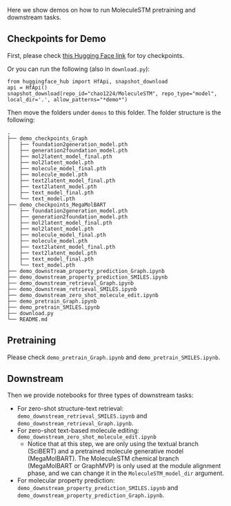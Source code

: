 Here we show demos on how to run MoleculeSTM pretraining and downstream tasks.

## Checkpoints for Demo

First, please check [this Hugging Face link](https://huggingface.co/chao1224/MoleculeSTM/tree/main/demo) for toy checkpoints.

Or you can run the following (also in `download.py`):
```
from huggingface_hub import HfApi, snapshot_download
api = HfApi()
snapshot_download(repo_id="chao1224/MoleculeSTM", repo_type="model", local_dir='.', allow_patterns="*demo*")
```

Then move the folders under `demos` to this folder. The folder structure is the following:
```
.
├── demo_checkpoints_Graph
│   ├── foundation2generation_model.pth
│   ├── generation2foundation_model.pth
│   ├── mol2latent_model_final.pth
│   ├── mol2latent_model.pth
│   ├── molecule_model_final.pth
│   ├── molecule_model.pth
│   ├── text2latent_model_final.pth
│   ├── text2latent_model.pth
│   ├── text_model_final.pth
│   └── text_model.pth
├── demo_checkpoints_MegaMolBART
│   ├── foundation2generation_model.pth
│   ├── generation2foundation_model.pth
│   ├── mol2latent_model_final.pth
│   ├── mol2latent_model.pth
│   ├── molecule_model_final.pth
│   ├── molecule_model.pth
│   ├── text2latent_model_final.pth
│   ├── text2latent_model.pth
│   ├── text_model_final.pth
│   └── text_model.pth
├── demo_downstream_property_prediction_Graph.ipynb
├── demo_downstream_property_prediction_SMILES.ipynb
├── demo_downstream_retrieval_Graph.ipynb
├── demo_downstream_retrieval_SMILES.ipynb
├── demo_downstream_zero_shot_molecule_edit.ipynb
├── demo_pretrain_Graph.ipynb
├── demo_pretrain_SMILES.ipynb
├── download.py
└── README.md
```

## Pretraining

Please check `demo_pretrain_Graph.ipynb` and `demo_pretrain_SMILES.ipynb`.

## Downstream

Then we provide notebooks for three types of downstream tasks:
- For zero-shot structure-text retrieval: `demo_downstream_retrieval_SMILES.ipynb` and `demo_downstream_retrieval_Graph.ipynb`.
- For zero-shot text-based molecule editing: `demo_downstream_zero_shot_molecule_edit.ipynb`
    - Notice that at this step, we are only using the textual branch (SciBERT) and a pretrained molecule generative model (MegaMolBART). The MoleculeSTM chemical branch (MegaMolBART or GraphMVP) is only used at the module alignment phase, and we can change it in the `MoleculeSTM_model_dir` argument.
- For molecular property prediction: `demo_downstream_property_prediction_SMILES.ipynb` and `demo_downstream_property_prediction_Graph.ipynb`.
